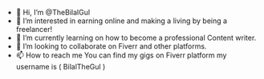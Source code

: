 - 👋 Hi, I’m @TheBilalGul
- 👀 I’m interested in earning online and making a living by being a freelancer!
- 🌱 I’m currently learning on how to become a professional Content writer.
- 💞️ I’m looking to collaborate on Fiverr and other platforms.
- 📫 How to reach me You can find my gigs on Fiverr platform my username is ( BilalTheGul )

<!---
TheBilalGul/TheBilalGul is a ✨ special ✨ repository because its `README.md` (this file) appears on your GitHub profile.
You can click the Preview link to take a look at your changes.
--->
